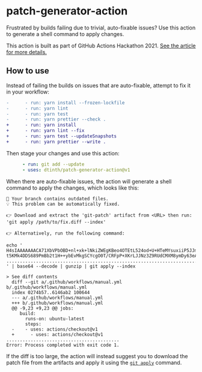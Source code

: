 # patch-generator-action

Frustrated by builds failing due to trivial, auto-fixable issues? Use this action to generate a shell command to apply changes.

This action is built as part of GitHub Actions Hackathon 2021. [See the article for more details.](https://dt.in.th/go/patch-generator-action/article)

## How to use

Instead of failing the builds on issues that are auto-fixable, attempt to fix it in your workflow:

```diff
-      - run: yarn install --frozen-lockfile
-      - run: yarn lint
-      - run: yarn test
-      - run: yarn prettier --check .
+      - run: yarn install
+      - run: yarn lint --fix
+      - run: yarn test --updateSnapshots
+      - run: yarn prettier --write .
```

Then stage your changes and use this action:

<!-- prettier-ignore-start -->

```yaml
      - run: git add --update
      - uses: dtinth/patch-generator-action@v1
```

<!-- prettier-ignore-end -->

When there are auto-fixable issues, the action will generate a shell command to apply the changes, which looks like this:

```
🚨 Your branch contains outdated files.
💡 This problem can be automatically fixed.

👉 Download and extract the 'git-patch' artifact from <URL> then run: 'git apply /path/to/fix.diff --index'

👉 Alternatively, run the following command:

echo '
H4sIAAAAAAACA71XbVPbOBD+nl+xk+lNkiZWEgKBeo4OTEtL524od+U+HTeMYsuxiiP5JJmE4fjv
t5KMk4DDS689PmBb2t1H++ybEvMkgSCYcgO0T/CRFpP+XKrLJJNz3Z9RUdCMXM8ymDy63eAiZgsY
............................................................................
' | base64 --decode | gunzip | git apply --index

> See diff contents
  diff --git a/.github/workflows/manual.yml b/.github/workflows/manual.yml
  index 0274b57..6146ab2 100644
  --- a/.github/workflows/manual.yml
  +++ b/.github/workflows/manual.yml
  @@ -9,23 +9,23 @@ jobs:
     build:
       runs-on: ubuntu-latest
       steps:
  -    - uses: actions/checkout@v1
  +      - uses: actions/checkout@v1
..........................................
Error: Process completed with exit code 1.
```

If the diff is too large, the action will instead suggest you to download the patch file from the artifacts and apply it using the [`git apply`](https://git-scm.com/docs/git-apply) command.
